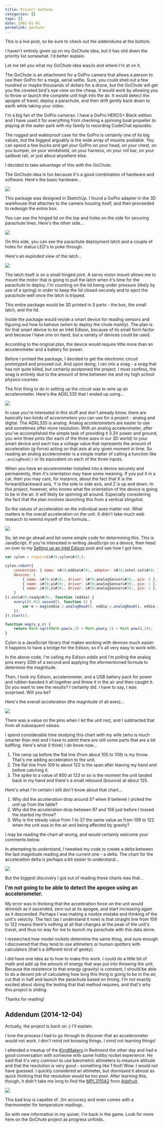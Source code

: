```yaml
---
title: Project GoChute
categories: []
tags: []
date: 2001-01-01
permalink: gochute
---
```


This is a live post, so be sure to check out the addendums at the bottom.
<!-- xmore -->

I haven&#39;t entirely given up on my GoChute idea, but it has slid down the priority list somewhat. I&#39;d better explain.

Let me tell you what my GoChute idea was/is and where I&#39;m at on it.

The GoChute is an attachment for a GoPro camera that allows a person to use their GoPro for a mega, aerial selfie. Sure, you could shell out a few hundred or maybe thousands of dollars for a drone, but the GoChute will get you the coveted bird&#39;s eye view on the cheap. It would work by allowing you to throw or launch the complete unit high into the air. It would detect the apogee of travel, deploy a parachute, and then drift gently back down to earth while taking your video.

I&#39;m a big fan of the GoPro cameras. I have a GoPro HERO3+ Black edition and I have used it for everything from checking a spinning boat propeller to playing at the water park with my family to recording CodeChat episodes.

The rugged and waterproof case for the GoPro is certainly one of its big values, but the biggest arguably is the wide array of mounts available. You can spend a few bucks and get your GoPro on your head, on your chest, on you bumper, on your windshield, on your harness, on your roll bar, on your sailboat rail, or just about anywhere else.

I decided to take advantage of this with the GoChute.

The GoChute idea is fun because it&#39;s a good combination of hardware and software. Here&#39;s the basic hardware...

![](/files/gochute_01.png)

This package was designed in SketchUp. I found a GoPro adapter in the 3D warehouse that attaches to the camera housing itself, and then proceeded to redesign the entire box.

You can see the hinged lid on the top and holes on the side for securing parachute lines. Here&#39;s the other side...

![](/files/gochute_02.png)

On this side, you can see the parachute deployment latch and a couple of holes for status LED&#39;s to poke through.

Here&#39;s an exploded view of the latch...

![](/files/gochute_03.png)

The latch itself is on a small hinged joint. A servo motor mount allows me to mount the motor that is going to pull the latch when it&#39;s time for the parachute to deploy. I&#39;m counting on the lid being under pressure (likely by use of a spring) in order to keep the lid closed securely and to eject the parachute well once the latch is tripped.

This entire package would be 3D printed in 3 parts - the box, the small latch, and the lid.

Inside the package would reside a smart device for reading sensors and figuring out how to behave (when to deploy the chute mainly). The plan is for that smart device to be an Intel Edison, because of its small form factor and because I have one on hand, but a variety of devices could be used.

According to the original plan, the device would require little more than an accelerometer and a battery for power.

Before I printed the package, I decided to get the electronic circuit prototyped and prooved out. And upon doing, I ran into a snag - a snag that has not quite killed, but certainly postponed the project. I must confess, the snag is entirely due to the amount of time between me and my high school physics courses.

The first thing to do in setting up the circuit was to wire up an accelerometer. Here&#39;s the ADXL335 that I ended up using...

![](/files/gochute_04.jpg)

In case you&#39;re interested in this stuff and don&#39;t already know, there are basically two kinds of accerometers you can use for a project - analog and digital. The ADXL335 is analog. Analog accelerometers are easier to use and sometimes offer more resolution. With an analog accelerometer, after you&#39;ve accomplished the simple task of providing it 3.3V power and ground, you wire three pints (for each of the three axes in our 3D world) to your smart device and each has a voltage value that represents the amount of acceleration (g-force) acting on that axis at any given moment in time. So reading an analog accelerometer is a simple matter of calling a function like `.analogRead()` or its equivalent on each of the three inputs.

When you have an accelerometer installed into a device securely and permanently, then it&#39;s orientation may have some meaning. If you put it in a car, then you may care, for instance, about the fact that X is the forward/backward axis, Y is the side to side axis, and Z is up and down. In this project, however, who knows what the orientation of the device is going to be in the air. It will likely be spinning all around. Especially considering the fact that the plan involves launching this from a vertical slingshot.

So the values of acceleration on the individual axes matter not. What matters is the overall acceleration on the unit. It didn&#39;t take much web research to remind myself of the formula...

![](/files/gochute_05.png)

So, let me go ahead and list some simple code for determining this. This is JavaScript. If you&#39;re interested in writing JavaScript on a device, then head on over to my [Setting up an Intel Edison](/edison-setup) post and see how I got here.

``` js
var cylon = require(&#39;cylon&#39;);

cylon.robot({
    connection: { name: &#39;eddie&#39;, adaptor: &#39;intel-iot&#39; },
    devices: [
        { name: &#39;x&#39;, driver: &#39;analogSensor&#39;, pin: 0 },
        { name: &#39;y&#39;, driver: &#39;analogSensor&#39;, pin: 1 },
        { name: &#39;z&#39;, driver: &#39;analogSensor&#39;, pin: 2 },
    ]
}).on(&#39;ready&#39;, function (eddie) {
    every((0.05).second(), function () {
        var m = mag(eddie.x.analogRead(), eddie.y.analogRead(), eddie.z.analogRead());
    });
}).start();

function mag(x,y,z) {
    return Math.sqrt(Math.pow(x,2) + Math.pow(y,2) + Math.pow(z,2));
}
```

Cylon is a JavaScript library that makes working with devices much easier. It happens to have a bridge for the Edison, so it&#39;s all very easy to work with.

In the above code, I&#39;m calling my Edison _eddie_ and I&#39;m polling the analog pins every 20th of a second and applying the aformentioned formula to determine the magnitude.

Then, I took my Edison, accelerometer, and a USB battery pack for power and rubber-banded it all together and threw it in the air and then caught it. Do you want to see the results? I certainly did. I have to say, I was surprised. Will you be?

Here&#39;s the overall acceleration (the magnitude of all axes)...

![](/files/gochute_06.png)

There was a value on the pins when I let the unit rest, and I subtracted that from all subsequent values.

I spend considerable time studying this chart with my wife (who is much smarter than me) and I have to admit there are still some parts that are a bit baffling. Here&#39;s what (I think) I _do_ know now...

1.  The ramp up before the flat line (from about 105 to 109) is my throw. That&#39;s me adding acceleration to the unit.
2.  The flat line from 109 to about 122 is the span after leaving my hand and before catching it.
3.  The spike to a value of 800 at 123 or so is the moment the unit landed back in my hand and there&#39;s a small rebound (bounce) at about 125.

Here&#39;s what I&#39;m certain I still _don&#39;t_ know about that chart...

1.  Why did the acceleration drop around 37 when (I believe) I picked the unit up from the table?
2.  Why did the acceleration drop between 97 and 106 just before I tossed the started my throw?
3.  Why is the steady value from 1 to 37 the same value as from 109 to 122 when the unit was in the air and being affected by gravity?

I may be reading the chart all wrong, and would certainly welcome your comments below.

In attempting to understand, I tweeked my code to create a delta between the last magnitude reading and the current one - a delta. The chart for the acceleration delta is perhaps a bit easier to understand...

![](/files/gochute_07.png)

But the biggest discovery I got out of reading these charts was that...

**<big>I&#39;m not going to be able to detect the apogee using an accelerometer.</big>**

My error was in thinking that the acceleration force on the unit would diminish as it ascended, zero out at its apogee, and start increasing again as it descended. Perhaps I was making a noobie mistake and thinking of the unit&#39;s velocity. The fact (as I understand it now) is that straight line from 109 to 122 means there&#39;s nothing at all that changes at the peak of the unit&#39;s travel, and thus no way for me to launch my parachute with this data alone.

I researched how model rockets determine the same thing, and sure enough I discovered that they tend to use altimeters or human spotters with calculators (that&#39;s a different kind of geeky).

I did have one idea as to how to make this work. I could do a little bit of math and add up the amount of energy that was put into throwing the unit. Because the resistence to that energy (gravity) is constant, I should be able to do a decent job of calculating how long this thing is going to be in the air, cut that in half and launch the parachute based on timing. I&#39;m not exactly excited about doing the testing that that method requires, and that&#39;s why this project is sliding.

Thanks for reading!

## Addendum (2014-12-04)

Actually, the project is back on :) I&#39;ll explain.

I love the process I had to go through to discover that an accelerometer would not work. I don&#39;t mind not knowing things. I mind not learning things!

I attended a meetup of the [KingMakers](http://meetup.com/kingmakers) in Redmond the other day and had a good conversation with someone with some hobby rocket experience. He said that it&#39;s very common to use barometric altimeters to measure altitude and that the resolution is very good - something like 1 foot! Wow. I would not have guessed. I quickly considered an altimeter, but dismissed it almost as quick thinking that the resolution would be too poor. After learning this, though, it didn&#39;t take me long to find the [MPL3115A2](adafru.it/1893) from [Adafruit](http://adafruit.com).

![](/files/gochute_08.jpg)

This bad boy is capable of .3m accuracy and even comes with a thermometer for temperature readings.

So with new information in my quiver, I&#39;m back in the game. Look for more here on the GoChute project as progress unfolds.